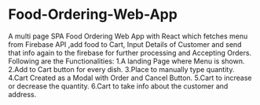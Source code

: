 # Food-Ordering-Web-App
A multi page SPA Food Ordering Web App  with React which fetches menu from Firebase API ,add food to Cart, Input Details of Customer and send that info again to the firebase for further processing and Accepting Orders. 
Following are the Functionalities:
1.A landing Page where Menu is shown.
2.Add to Cart button for every dish.
3.Place to manually type  quantity.
4.Cart Created as a Modal with Order and Cancel Button.
5.Cart to increase or decrease the quantity.
6.Cart to take info about the customer and address.

